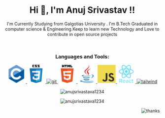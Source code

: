<h1 align="center">Hi 👋, I'm Anuj Srivastav !!</h1>
<p align="center">I'm Currently Studying from Galgotias University . I'm  B.Tech  Graduated  in computer science & Engineering.Keep to learn new Technology and Love to contribute in open source projects</p>


<p align="left"> <a href="https://twitter.com/" target="blank"><img src="https://img.shields.io/twitter/follow/?logo=twitter&style=for-the-badge" alt="" /></a> </p>

<p align="left">
</p>

<h3 align="center">Languages and Tools:</h3>
<p align="center"> <a href="https://www.cprogramming.com/" target="_blank" rel="noreferrer"> <img src="https://raw.githubusercontent.com/devicons/devicon/master/icons/c/c-original.svg" alt="c" width="60" height="60"/> </a> <a href="https://www.w3schools.com/css/" target="_blank" rel="noreferrer"> <img src="https://raw.githubusercontent.com/devicons/devicon/master/icons/css3/css3-original-wordmark.svg" alt="css3" width="60" height="60"/> </a> <a href="https://git-scm.com/" target="_blank" rel="noreferrer"> <img src="https://www.vectorlogo.zone/logos/git-scm/git-scm-icon.svg" alt="git" width="60" height="60"/> </a> <a href="https://www.w3.org/html/" target="_blank" rel="noreferrer"> <img src="https://raw.githubusercontent.com/devicons/devicon/master/icons/html5/html5-original-wordmark.svg" alt="html5" width="60" height="60"/> </a> <a href="https://www.java.com" target="_blank" rel="noreferrer"> <img src="https://raw.githubusercontent.com/devicons/devicon/master/icons/java/java-original.svg" alt="java" width="60" height="60"/> </a> <a href="https://developer.mozilla.org/en-US/docs/Web/JavaScript" target="_blank" rel="noreferrer"> <img src="https://raw.githubusercontent.com/devicons/devicon/master/icons/javascript/javascript-original.svg" alt="javascript" width="60" height="60"/> </a> <a href="https://reactjs.org/" target="_blank" rel="noreferrer"> <img src="https://raw.githubusercontent.com/devicons/devicon/master/icons/react/react-original-wordmark.svg" alt="react" width="60" height="60"/> </a> <a href="https://tailwindcss.com/" target="_blank" rel="noreferrer"> <img src="https://www.vectorlogo.zone/logos/tailwindcss/tailwindcss-icon.svg" alt="tailwind" width="60" height="60"/> </a> </p>

<div align="center">
<p><img align="center" src="https://github-readme-stats.vercel.app/api/top-langs?username=anujsrivastava1234&theme=gotham&show_icons=true&locale=en&layout=compact%22%20alt=%22anujsrivastava1234/></p>

<p>&nbsp;<img align="center" src="https://github-readme-stats.vercel.app/api?username=anujsrivastava1234&theme=gotham&show_icons=true&locale=en" alt="anujsrivastava1234" /></p>
</div>
<p align="center"><img src="https://github-readme-streak-stats.herokuapp.com/?user=anujsrivastava1234&theme=gotham" alt="anujsrivastava1234" /></p>
<p align="right"> <img src="https://camo.githubusercontent.com/3a623a61909525cde7d44900776e30f619f731da1fe79c07111179fe071f523f/68747470733a2f2f6d656469612e67697068792e636f6d2f6d656469612f4832744b514c4d4673493063674a783566322f67697068792e676966" alt="thanks" />  </p>
